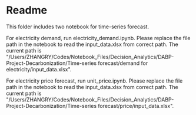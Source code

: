 # Readme
This folder includes two notebook for time-series forecast.

For electricity demand, run electricity_demand.ipynb. Please replace the file path in the notebook to read the input_data.xlsx from correct path. The current path is "/Users/ZHANGRY/Codes/Notebook_Files/Decision_Analytics/DABP-Project-Decarbonization/Time-series forecast/demand for electricity/input_data.xlsx".

For electricity price forecast, run unit_price.ipynb. Please replace the file path in the notebook to read the input_data.xlsx from correct path. The current path is "/Users/ZHANGRY/Codes/Notebook_Files/Decision_Analytics/DABP-Project-Decarbonization/Time-series forecast/price/input_data.xlsx".
